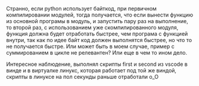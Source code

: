Странно, если python использует байткод, при первичном компилировании модулей, тогда
получается, что если вынести функцию из основной програмы в модуль, и запустить пару раз
на выполнение, то второй раз, с использованием уже скомпилированного модуля,
функция должна будет отработать быстрее, чем програма с функцией внутри,
так как по идее байт код должен выполнятся быстрее, но что то не получается быстре.
Или может быть в моем случае, пример с суммированием в цикле не релевантен? Или
еще в чем то ином дело.

Интересное наблюдение, выполнял скрипты first и second из vscode в винде и в виртуалке линукс,
которая работает под той же виндой, скрипты в линуксе на пол секунды раньше отработали о_О
